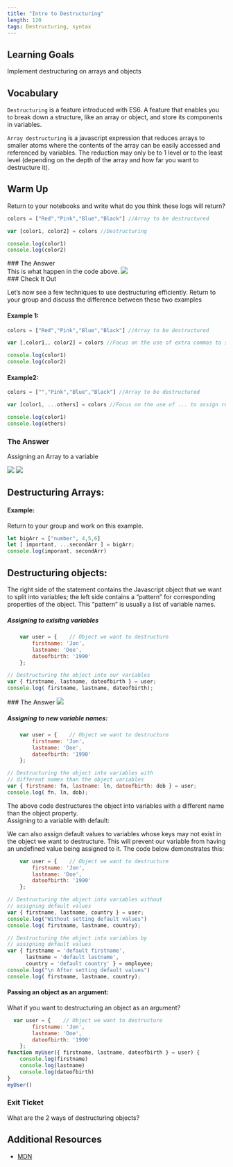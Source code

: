 ```yaml
---
title: "Intro to Destructuring"
length: 120
tags: Destructuring, syntax
---
```

## Learning Goals
Implement destructuring on arrays and objects

## Vocabulary
`Destructuring` is a feature introduced with ES6. A feature that enables you to break down a structure, like an array or object, and store its components in variables.

`Array destructuring` is a javascript expression that reduces arrays to smaller atoms where the contents of the array can be easily accessed and referenced by variables.
The reduction may only be to 1 level or to the least level (depending on the depth of the array and how far you want to destructure it). 


## Warm Up
Return to your notebooks and write what do you think these logs will return?
```js
colors = ["Red","Pink","Blue","Black"] //Array to be destructured

var [color1, color2] = colors //Destructuring

console.log(color1)
console.log(color2)
```
 

<section class="answer">
### The Answer <br>
This is what happen in the code above. 
<img class="medium" src="https://github.com/turingschool/front-end-curriculum/blob/dfec040a99f1673538180127f053d7753b3c9a8e/assets/images/lessons/intro-to-destructuring/intro-to-destructuring-array.png"/>
</section>

<section class="call-to-action">
### Check It Out
 
Let’s now see a few techniques to use destructuring efficiently.
Return to your group and discuss the difference between these two examples

 
#### Example 1:   
```js
colors = ["Red","Pink","Blue","Black"] //Array to be destructured

var [,color1,, color2] = colors //Focus on the use of extra commas to skip through elements

console.log(color1)
console.log(color2)
```
#### Example2:
```js
colors = ["","Pink","Blue","Black"] //Array to be destructured

var [color1, ...others] = colors //Focus on the use of ... to assign remaining elements to an array

console.log(color1)
console.log(others)
```
</section>

<section class="answer">
    
### The Answer   
    
Assigning an Array to a variable
    
<img class="medium" src="https://github.com/turingschool/front-end-curriculum/blob/dfec040a99f1673538180127f053d7753b3c9a8e/assets/images/lessons/intro-to-destructuring/intro-to-destructuring-array-example1.png"/>   
     
<img class="medium" src="https://github.com/turingschool/front-end-curriculum/blob/f3b5d757b797c33fc08ff93c80c9122f875f2a3a/assets/images/lessons/intro-to-destructuring/intro-to-destructuring-array-example2.png"/> 
    
</section>

## Destructuring Arrays:
#### Example:
Return to your group and work on this example.
    
```js
let bigArr = ["number", 4,5,6]
let [ important, ...secondArr ] = bigArr;
console.log(imporant, secondArr)

```
    
## Destructuring objects:
The right side of the statement contains the Javascript object that we want to split into variables; the left side contains a “pattern” for corresponding properties of the object. This “pattern” is usually a list of variable names.

<section class="call-to-action ">
    
##### Assigning to exisitng variables 
        
```js
    var user = {    // Object we want to destructure
        firstname: 'Jon',
        lastname: 'Doe',
        dateofbirth: '1990'
    };

// Destructuring the object into our variables
var { firstname, lastname, dateofbirth } = user;
console.log( firstname, lastname, dateofbirth);

```

</section>

<section class="answer">
### The Answer     
<img class="medium" src="https://github.com/turingschool/front-end-curriculum/blob/dfec040a99f1673538180127f053d7753b3c9a8e/assets/images/lessons/intro-to-destructuring/intro-to-destructuring-object.png"/>
</section>

##### Assigning to new variable names:
<section class="call to action">
    
```js
    var user = {    // Object we want to destructure
        firstname: 'Jon',
        lastname: 'Doe',
        dateofbirth: '1990'
    };

// Destructuring the object into variables with
// different names than the object variables
var { firstname: fn, lastname: ln, dateofbirth: dob } = user;
console.log( fn, ln, dob);
```
</section>  

<section class"answer>
The above code destructures the object into variables with a different name than the object property.
</section

##### Assigning to a variable with default:

We can also assign default values to variables whose keys may not exist in the object we want to destructure. This will prevent our variable from having an undefined value being assigned to it. The code below demonstrates this:

```js
    var user = {    // Object we want to destructure
        firstname: 'Jon',
        lastname: 'Doe',
        dateofbirth: '1990'
    };

// Destructuring the object into variables without 
// assigning default values 
var { firstname, lastname, country } = user;
console.log("Without setting default values")
console.log( firstname, lastname, country);

// Destructuring the object into variables by 
// assigning default values 
var { firstname = 'default firstname', 
      lastname = 'default lastname', 
      country = 'default country' } = employee;
console.log("\n After setting default values")
console.log( firstname, lastname, country);
```
#### Passing an object as an argument:
What if you want to destructuring an object as an argument?  

```js
  var user = {    // Object we want to destructure
        firstname: 'Jon',
        lastname: 'Doe',
        dateofbirth: '1990'
    };
function myUser({ firstname, lastname, dateofbirth } = user) {
    console.log(firstname)
    console.log(lastname)
    console.log(dateofbirth)
}
myUser()

```
<section class="checks-for-understanding">
 
### Exit Ticket
What are the 2 ways of destructuring objects?  
</section>

## Additional Resources

* [MDN](https://developer.mozilla.org/en-US/docs/Web/JavaScript/Reference/Operators/Destructuring_assignment)
